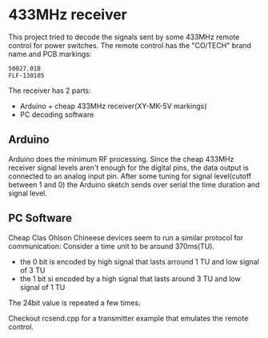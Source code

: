 # 433MHz receiver

This project tried to decode the signals sent by some 433MHz remote control for power switches. The remote control has the "CO/TECH" brand name and PCB markings:

```
50027.01B
FLF-130105
```

The receiver has 2 parts:
* Arduino + cheap 433MHz receiver(XY-MK-5V markings)
* PC decoding software

## Arduino

Arduino does the minimum RF processing. Since the cheap 433MHz receiver signal levels aren't enough for the digital pins, the data output is connected to an analog input pin. After some tuning for signal level(cutoff between 1 and 0) the Arduino sketch sends over serial the time duration and signal level.

## PC Software

Cheap Clas Ohlson Chineese devices seem to run a similar protocol for communication:
Consider a time unit to be around 370ms(TU).
* the 0 bit is encoded by high signal that lasts arround 1 TU and low signal of 3 TU 
* the 1 bit si encoded by a high signal that lasts around 3 TU and low signal of 1 TU

The 24bit value is repeated a few times.

Checkout rcsend.cpp for a transmitter example that emulates the remote control.
